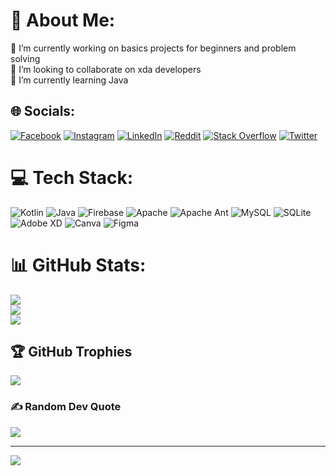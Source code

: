 # 💫 About Me:
🔭 I’m currently working on basics projects for beginners and problem solving <br>👯 I’m looking to collaborate on xda developers <br>🌱 I’m currently learning Java


## 🌐 Socials:
[![Facebook](https://img.shields.io/badge/Facebook-%231877F2.svg?logo=Facebook&logoColor=white)](https://facebook.com/a.bentameur) [![Instagram](https://img.shields.io/badge/Instagram-%23E4405F.svg?logo=Instagram&logoColor=white)](https://instagram.com/ayou_bn0) [![LinkedIn](https://img.shields.io/badge/LinkedIn-%230077B5.svg?logo=linkedin&logoColor=white)](https://linkedin.com/in/ayoub-bentameur) [![Reddit](https://img.shields.io/badge/Reddit-%23FF4500.svg?logo=Reddit&logoColor=white)](https://reddit.com/user/Ayou_b9) [![Stack Overflow](https://img.shields.io/badge/-Stackoverflow-FE7A16?logo=stack-overflow&logoColor=white)](https://stackoverflow.com/users/ayoub-bentameur) [![Twitter](https://img.shields.io/badge/Twitter-%231DA1F2.svg?logo=Twitter&logoColor=white)](https://twitter.com/ayoubbentameur) 

# 💻 Tech Stack:
![Kotlin](https://img.shields.io/badge/kotlin-%230095D5.svg?style=for-the-badge&logo=kotlin&logoColor=white) ![Java](https://img.shields.io/badge/java-%23ED8B00.svg?style=for-the-badge&logo=java&logoColor=white) ![Firebase](https://img.shields.io/badge/firebase-%23039BE5.svg?style=for-the-badge&logo=firebase) ![Apache](https://img.shields.io/badge/apache-%23D42029.svg?style=for-the-badge&logo=apache&logoColor=white) ![Apache Ant](https://img.shields.io/badge/Apache%20Ant-A81C7D?style=for-the-badge&logo=Apache%20Ant&logoColor=white) ![MySQL](https://img.shields.io/badge/mysql-%2300f.svg?style=for-the-badge&logo=mysql&logoColor=white) ![SQLite](https://img.shields.io/badge/sqlite-%2307405e.svg?style=for-the-badge&logo=sqlite&logoColor=white) ![Adobe XD](https://img.shields.io/badge/Adobe%20XD-470137?style=for-the-badge&logo=Adobe%20XD&logoColor=#FF61F6) ![Canva](https://img.shields.io/badge/Canva-%2300C4CC.svg?style=for-the-badge&logo=Canva&logoColor=white) 	![Figma](https://img.shields.io/badge/figma-%23F24E1E.svg?style=for-the-badge&logo=figma&logoColor=white)
# 📊 GitHub Stats:
![](https://github-readme-stats.vercel.app/api?username=ayoubbentameur&theme=dark&hide_border=false&include_all_commits=true&count_private=true)<br/>
![](https://github-readme-streak-stats.herokuapp.com/?user=ayoubbentameur&theme=dark&hide_border=false)<br/>
![](https://github-readme-stats.vercel.app/api/top-langs/?username=ayoubbentameur&theme=dark&hide_border=false&include_all_commits=true&count_private=true&layout=compact)

## 🏆 GitHub Trophies
![](https://github-profile-trophy.vercel.app/?username=ayoubbentameur&theme=radical&no-frame=false&no-bg=true&margin-w=4)

### ✍️ Random Dev Quote
![](https://quotes-github-readme.vercel.app/api?type=horizontal&theme=radical)

---
[![](https://visitcount.itsvg.in/api?id=ayoubbentameur&icon=0&color=0)](https://visitcount.itsvg.in)
